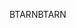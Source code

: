 <span data-ttu-id="d5ca8-101">BTARN</span><span class="sxs-lookup"><span data-stu-id="d5ca8-101">BTARN</span></span>
